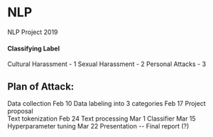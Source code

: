 # NLP
NLP Project 2019


#### Classifying Label

Cultural Harassment - 1 
Sexual Harassment - 2
Personal Attacks - 3

## Plan of Attack:
Data collection 			Feb 10 
Data labeling into 3 categories	Feb 17 
Project proposal			
Text tokenization			Feb 24
Text processing			Mar 1
Classifier				Mar 15
Hyperparameter tuning		Mar 22
Presentation				--
Final report (?)
